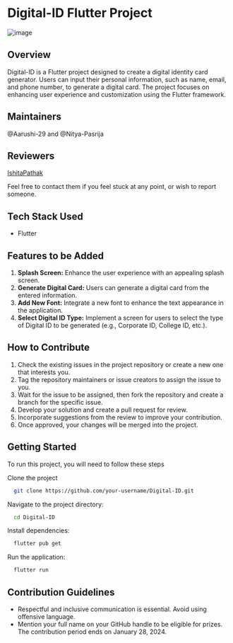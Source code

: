# Digital-ID Flutter Project
![image](https://github.com/SnowScriptWinterOfCode/Digital-ID/assets/97171261/088f6154-c558-4121-b268-19870f3c3c90)

## Overview
Digital-ID is a Flutter project designed to create a digital identity card generator. Users can input their personal information, such as name, email, and phone number, to generate a digital card. The project focuses on enhancing user experience and customization using the Flutter framework.


## Maintainers 
@Aarushi-29 and @Nitya-Pasrija

## Reviewers
[IshitaPathak](https://github.com/IshitaPathak)

Feel free to contact them if you feel stuck at any point, or wish to report someone.

## Tech Stack Used
- Flutter

## Features to be Added

1. **Splash Screen:** Enhance the user experience with an appealing splash screen.
2. **Generate Digital Card:** Users can generate a digital card from the entered information.
3. **Add New Font:** Integrate a new font to enhance the text appearance in the application.
4. **Select Digital ID Type:** Implement a screen for users to select the type of Digital ID to be generated (e.g., Corporate ID, College ID, etc.).

## How to Contribute

1. Check the existing issues in the project repository or create a new one that interests you.
2. Tag the repository maintainers or issue creators to assign the issue to you.
3. Wait for the issue to be assigned, then fork the repository and create a branch for the specific issue.
4. Develop your solution and create a pull request for review.
5. Incorporate suggestions from the review to improve your contribution.
6. Once approved, your changes will be merged into the project.

## Getting Started
To run this project, you will need to follow these steps

Clone the project

```bash
  git clone https://github.com/your-username/Digital-ID.git

```

Navigate to the project directory:

```bash
  cd Digital-ID
```

Install dependencies:

```bash
  flutter pub get
```

Run the application:

```bash
  flutter run
```


## Contribution Guidelines

- Respectful and inclusive communication is essential. Avoid using offensive language.
- Mention your full name on your GitHub handle to be eligible for prizes.
The contribution period ends on January 28, 2024.
